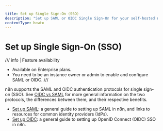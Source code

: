 ```yaml
---

title: Set up Single Sign-On (SSO)
description: "Set up SAML or OIDC Single Sign-On for your self-hosted n8n instance."
contentType: howto
---
```


# Set up Single Sign-On (SSO)

/// info | Feature availability
* Available on Enterprise plans.
* You need to be an instance owner or admin to enable and configure SAML or OIDC.
///	

n8n supports the SAML and OIDC authentication protocols for single sign-on (SSO). See [OIDC vs SAML](https://www.onelogin.com/learn/oidc-vs-saml) for more general information on the two protocols, the differences between them, and their respective benefits.

* [Set up SAML](/user-management/saml/setup.md): a general guide to setting up SAML in n8n, and links to resources for common identity providers (IdPs).
* [Set up OIDC](/user-management/oidc/setup.md): a general guide to setting up OpenID Connect (OIDC) SSO in n8n.


